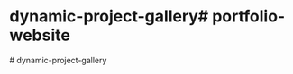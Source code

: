 # dynamic-project-gallery#   p o r t f o l i o - w e b s i t e  
 #   d y n a m i c - p r o j e c t - g a l l e r y  
 